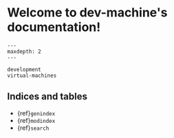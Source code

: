 # Welcome to dev-machine's documentation!

```{toctree}
---
maxdepth: 2
---

development
virtual-machines
```

## Indices and tables

* {ref}`genindex`
* {ref}`modindex`
* {ref}`search`
